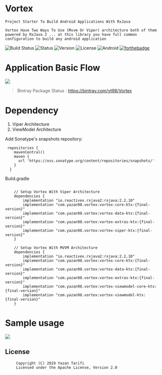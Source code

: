 # Vortex
    Project Starter To Build Android Applications With RxJava
    
    Vortex Have Two Ways To Use (Mvvm Or Viper) architecture both of them powered by RxJava 2 ... at this library you have full common configuration to build any android application 
    
![Build Status](https://img.shields.io/appveyor/ci/Yazan98/Vortex.svg)
![Status](https://img.shields.io/badge/Project%20Status-Beta%20Version-brightgreen.svg)
![Version](https://img.shields.io/badge/Version-0.0.1-orange.svg)
![License](https://img.shields.io/badge/License-Apache%202.0-blue.svg)
![Android](https://img.shields.io/badge/Android%20Status-AndroidX-green.svg)
[![forthebadge](https://forthebadge.com/images/badges/built-for-android.svg)](https://forthebadge.com)

# Application Basic Flow

![](https://raw.githubusercontent.com/Yazan98/Vortex/master/images/Viper%20Archi.jpg)

> Bintray Package Status : https://bintray.com/yt98/Vortex

# Dependency

1. Viper Architecture
2. ViewModel Architecture

Add Sonatype's snapshots repository:

```
 repositories {
    mavenCentral()
    maven {
      url 'https://oss.sonatype.org/content/repositories/snapshots/'
    }
  }
```


Build.gradle


```
   
    // Setup Vortex With Viper Architecture
    dependencies {
        implementation "io.reactivex.rxjava2:rxjava:2.2.10"
        implementation "com.yazan98.vortex:vortex-core-ktx:{final-version}"
        implementation "com.yazan98.vortex:vortex-data-ktx:{final-version}"
        implementation "com.yazan98.vortex:vortex-extras-ktx:{final-version}"
        implementation "com.yazan98.vortex:vortex-viper-ktx:{final-version}"
    }
    
    // Setup Vortex With MVVM Architecture
    dependencies {
        implementation "io.reactivex.rxjava2:rxjava:2.2.10"
        implementation "com.yazan98.vortex:vortex-core-ktx:{final-version}"
        implementation "com.yazan98.vortex:vortex-data-ktx:{final-version}"
        implementation "com.yazan98.vortex:vortex-extras-ktx:{final-version}"
        implementation "com.yazan98.vortex:vortex-viewmodel-core-ktx:{final-version}"
        implementation "com.yazan98.vortex:vortex-viewmodel-ktx:{final-version}"
    }
```

 # Sample usage
![](https://img.shields.io/badge/Project%20Status-In%20Progress-yellow.svg)

## License

```
     Copyright (C) 2019 Yazan Tarifi
     Licensed under the Apache License, Version 2.0
```
